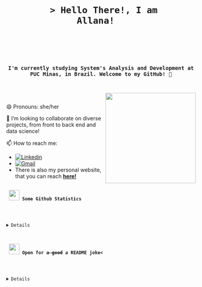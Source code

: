 <code> <h1 align="center">
        <samp>&gt; Hello There!, I am
                <b><a>Allana! </a></b>
        </samp>
</h1>
<h3 align="center">I'm currently studying System's Analysis and Development at PUC Minas, in Brazil. Welcome to my GitHub! 👋</h3>
<br> </code>

<img align= "right" width= "240" src= "https://media2.giphy.com/media/rwIefmbZUFr2inBRDj/giphy.gif?cid=ecf05e478jxatmrfklkwcqkw4sm1waikjfpphlmojoexw090&rid=giphy.gif&ct=g"/>

😄 Pronouns: she/her

👯 I’m looking to collaborate on diverse projects, from front to back end and data science!

📫 How to reach me: 

- [![Linkedin](https://img.shields.io/badge/-LinkedIn-blue?style=flat&logo=Linkedin&logoColor=white)](https://www.linkedin.com/in/allanatavares/)
- [![Gmail](https://img.shields.io/badge/-Gmail-c14438?style=flat&logo=Gmail&logoColor=white)](mailto:allanatavaresb@gmail.com)
- There is also my personal website, that you can reach [**here!**](allana-tb.github.io)

<code>
<summary><b> <img src="https://slackmojis.com/emojis/13263-bongocat_code/download" width="28" /> Some Github Statistics</a></b></summary>
  <br/>
  <details>
   <p align="center">
        <img height="137px" src="https://github-readme-streak-stats.herokuapp.com/?user=allana-tb&hide_border=true&theme=calm&border_radius=30px" />
    </p>
    <p align="center">
        <img height="137px" src="https://github-readme-stats.vercel.app/api?username=allana-tb&hide_title=true&hide_border=true&show_icons=true&include_all_commits=true&show_icons=true&count_private=true&line_height=21&theme=calm&border_radius=30px" /> 
    </p>
  </details>
<br/>
<summary><b> <img src="https://emojis.slackmojis.com/emojis/images/1621024394/39092/cat-roll.gif?1621024394" width="28" /> Open for <del>a good</del> <i>a</i> README joke<</a></b></summary>
  <br/>
  <details>
  <p align="center">
    <img src="https://readme-jokes.vercel.app/api?hideBorder&theme=calm" alt="Jokes Card" />
  </p>

</details>
</code>

